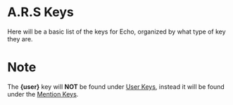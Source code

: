 # A.R.S Keys
Here will be a basic list of the keys for Echo, organized by what type of key they are.

# Note
The **{user}** key will **NOT** be found under [User Keys](Keys/user-keys.md), instead it will be found under the [Mention Keys](Keys/mention-keys.md).
